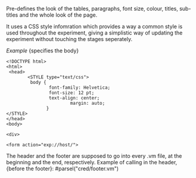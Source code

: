 Pre-defines the look of the tables, paragraphs, font size, colour, titles, sub-titles and the whole look of the page.

It uses a CSS style infomration which provides a way a common style is used throughout the experiment, giving a simplistic way of updating the experiment without touching the stages seperately.

_Example_ {specifies the body}
```
<!DOCTYPE html>
<html>
 <head> 
        <STYLE type="text/css">
         body { 
                font-family: Helvetica;
                font-size: 12 pt;
                text-align: center;
                        margin: auto;
               }
</STYLE>
</head>
<body>

<div> 

<form action="exp://host/">
```

The header and the footer are supposed to go into every .vm file, at the beginning and the end, respectively. Example of calling in the header, {before the footer}: #parsel("cred/footer.vm")